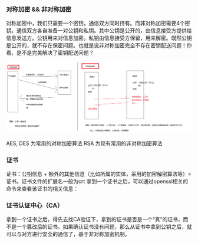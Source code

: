 ### 对称加密 && 非对称加密
对称加密中，我们只需要一个密钥，通信双方同时持有。而非对称加密需要4个密钥。通信双方各自准备一对公钥和私钥。其中公钥是公开的，由信息接受方提供给信息发送方。公钥用来对信息加密。私钥由信息接受方保留，用来解密。既然公钥是公开的，就不存在保密问题。也就是说非对称加密完全不存在密钥配送问题！你看，是不是完美解决了密钥配送问题？

![图解](./secret.png)

AES, DES 为常用的对称加密算法
RSA 为现有常用的非对称加密算法


### 证书
证书：公钥信息 + 额外的其他信息（比如所属的实体，采用的加密解密算法等）= 证书。证书文件的扩展名一般为crt
拿到一个证书之后，可以通过openssl相关的命令来查看该证书的相关信息：

### 证书认证中心（CA）

拿到一个证书之后，得先去找CA验证下，拿到的证书是否是一个“真”的证书，而不是一个篡改后的证书。如果确认证书没有问题，那么从证书中拿到公钥之后，就可以与对方进行安全的通信了，基于非对称加密机制。

